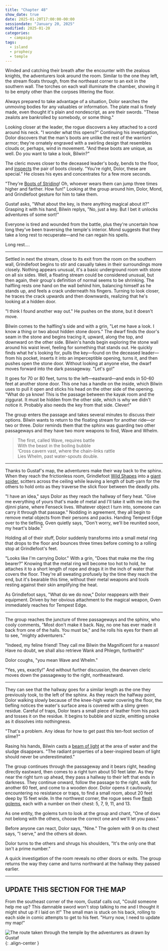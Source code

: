 ```yaml
---
title: "Chapter 48"
show_date: true
date: 2025-01-20T17:00:00-00:00
sessiondate: "January 20, 2025"
modified: 2025-01-20
categories:
  - campaign
tags:
  - island
  - prophecy
  - temple
---
```


Winded and catching their breath after the encounter with the zealous knights, the
adventurers look around the room. Similar to the one they left, the stream floats through,
from the northeast corner to an exit in the southern wall. The torches on each wall illuminate
the chamber, showing it to be empty other than the corpses littering the floor.

Always prepared to take advantage of a situation, Dolor searches the unmoving bodies for any
valuables or information. The plate mail is finely made, even thought it's plain and nondescript, as
are their swords. "These zealots are bankrolled by somebody, or some thing." 

Looking closer at the leader, the rogue discovers a key attached to a cord around his neck. "I
wonder what this opens?" Continuing his investigation, Dolor discovers that the man's boots are
unlike the rest of the warriors' armor; they're ornately engraved with a swirling design that
resembles clouds or, perhaps, wind in movement. "And these boots are unique, as well. Do you
want to take a look, Bilwin?"

The cleric moves closer to the deceased leader's body, bends to the floor, and
[inspects](https://www.dndbeyond.com/spells/2065-detect-magic) the pair of boots closely.
"You're right, Dolor, these are special." He closes his eyes and concentrates for a few more seconds.

"They're [Boots of Striding](https://www.dndbeyond.com/magic-items/4590-boots-of-striding-and-springing)!
Oh, whoever wears them can jump three times higher and farther. How fun!" Looking at the group
around him, Dolor, Mond, and Grindlefoot gesture for him to take them.

Gustaf asks, "What about the key, is there anything magical about it?" Grasping it with his hand,
Bilwin replys, "No, just a key. But I bet it unlocks adventures of some sort!"

Everyone is tired and wounded from the battle, plus they're uncertain how long they've been traversing
the temple's interior. Mond suggests that they take a long rest to recuperate—and he can regain his
spells. 

Long rest....

---

Settled in next the stream, close to its exit from the room on the southern wall, Grindlefoot begins
to stir and casually takes in their surroundings more closely. Nothing appears unusual, it's a basic
underground room with stone on all six sides. Well, a floating stream could be considered unusual, but
then again, their group's definition of normal seems to be shrinking. The halfling rests one hand on the
wall behind him, balancing himself as he stands up, and feels a crack underneath his fingers. Turning to
look closer, he traces the crack upwards and then downwards, realizing that he's looking at a hidden
door.

"I think I found another way out." He pushes on the stone, but it doesn't move. 

Bilwin comes to the halfling's side and with a grin, "Let me have a look. I know a thing or two about
hidden stone doors." The dwarf finds the door's seam in the stone and begins tracing it, upward, along the
top, and downward on the other side. Bilwin's hands begin exploring the stone wall around his waist level,
feeling for something that stands out. He quickly finds what he's looking for, pulls the key—found on
the deceased leader—from his pocket, inserts it into an imperceptible opening, turns it, and then pushes
open the stone door. Without looking at anyone else, the dwarf moves forward into the dark passageway.
"Let's go!"

It goes for 70 or 80 feet, turns to the left—eastward—and ends in 50-60 feet at another stone door. This
one has a handle on the inside, which Bilwin uses to pull it open and sticks his head on the other side
of the opening. "What do ya know! This is the passage between the kayak room and the ziggurat. It must
be hidden from the other side, which is why we didn't notice it. Probably also needs the key from that
side. Clever!"

The group enters the passage and takes several minutes to discuss their options. Bilwin wants to return
to the floating stream for another ride—or two or three. Dolor reminds them that the sphinx was guarding
two other passageways and they have two more weapons to find, Wave and Whelm.

> The first, called Wave, requires battle<br>
> With the beast in the boiling bubble<br>
> ‘Cross cavern vast, where the chain-links rattle<br>
> Lies Whelm, past water-spouts double.<br>

---

Thanks to Gustaf's map, the adventurers make their way back to the sphinx. When they reach the frictionless
room, Grindlefoot [Wild Shapes](https://www.dndbeyond.com/posts/635-druid-101-wild-shape-guide)
into a [giant spider](https://www.dndbeyond.com/monsters/16895-giant-spider), scitters across the
ceiling while leaving a length of butt-yarn for the others to hold onto as they traverse the
slick floor between the deadly pits.

"I have an idea," says Dolor as they reach the hallway of fiery heat. "Give me everything of yours that's
made of metal and I'll take it with me into the djinni plane, where Fenseck lives. Whatever object I turn
into, someone can carry it through that passage." Nodding in agreement, they all begin to remove metal
objects from their persons and packs. Handing Tempest Edge over to the tiefling, Gven quietly says, "Don't
worry, we'll be reunited soon, my heart's blade."

Holding all of their stuff, Dolor suddenly transforms into a small metal ring that drops to the floor and
bounces three times before coming to a rolling stop at Grindlefoot's feet.

"Looks like I'm carrying Dolor." With a grin, "Does that make me the ring bearer?" Knowing that the metal
ring will become too hot to hold, he attaches it to a short length of rope and drags it in the inch of water
that covers the floor. They're all sweating profusely by the time they reach the end, but it's bearable this
time, without their metal weapons and tools resting against their skin amplifying the heat.

As Grindlefoot says, "What do we do now," Dolor reappears with their equipment. Driven by her obvious
attachment to the magical weapon, Gven immediately reaches for Tempest Edge. 

---

The group reaches the juncture of three passageways and the sphinx, who cooly comments, "Most don't make
it back. Nay, no one has ever made it back from one of the halls. You must be," and he rolls his eyes for
them all to see, "mighty adventurers."

"Indeed, my feline friend! They call me Bilwin the Magnificent for a reason! Have no doubt, we shall
also retrieve Wank and Phlegm, forthwith!" 

Dolor coughs, "you mean Wave and Whelm."

"Yes, yes, exactly!" And without further discussion, the dwarven cleric moves down the passageway to the
right, northeastward.

---

They can see that the hallway goes for a similar length as the one they previously took, to the left
of the sphinx. As they reach the halfway point, Dolor walking slowly because of the knee-high water
covering the floor, the tiefling notices the water's surface area is covered with a slimy green residue.
Careful of traps, Dolor tears a small piece of leather from his pack and tosses it on the residue. It
begins to bubble and sizzle, emitting smoke as it dissolves into nothingness.

"That's a problem. Any ideas for how to get past this ten-foot section of slime?"

Rasing his hands, Bilwin casts a [beam of light](https://www.dndbeyond.com/spells/2619136-guiding-bolt)
at the area of water and the sludge disappears. "The radiant properties of a beer-inspired beam of light
should never be underestimated."

The group continues through the passageway and it bears right, heading directly eastward, then comes to
a right turn about 50 feet later. As they near the right turn up ahead, they pass a hallway to their left
that ends in darkness. They continue onward, follow the passage to the right, walk for another 60 feet,
and come to a wooden door. Dolor opens it cautiously, encountering no resistance or traps, to find a small
room, about 20 feet deep by 15 feet wide. In the northwest corner, the rogue sees five
[flesh golems](https://www.dndbeyond.com/monsters/16863-flesh-golem), each with a number on their chest:
5, 7, 9, 11, and 13.

As one entity, the golems turn to look at the group and chant, "One of does not belong with the others,
choose the correct one and we'll let you pass."

Before anyone can react, Dolor says, "Nine." The golem with 9 on its chest says, "I serve," and the others
sit down.

Dolor turns to the others and shrugs his shoulders, "It's the only one that isn't a prime number."

A quick investigation of the room reveals no other doors or exits. The group returns the way
they came and turns northward at the hallway they passed earlier. 

---


## UPDATE THIS SECTION FOR THE MAP

From the southeast corner of the room, Gustaf calls out, "Could someone help me up? This damnable
sword won't stop talking to me and I thought it might shut up if I laid on it!" The small man is
stuck on his back, rolling to each side in comic attempts to get to his feet. "Hurry now, I need to
update my map!"

![The route taken through the temple by the adventurers as drawn by Gustaf](/dnd/assets/images/ch47-drawn-map-route-600px.jpeg){: .align-center }

<!-- NOTES -->

<!-- em dash: — | Mac kebyoard shortcut = Option + Shift + Dash (-) -->
<!-- https://oatcookies.neocities.org/dndmoney to convert copper, silver, gold, and more into CP -->
<!-- Frequently used links:
  [Barbarian rage](https://www.thegamer.com/dungeons-dragons-dnd-barbarian-rage-explained-guide/)
  [Bardic inspiration](https://www.dndbeyond.com/classes/1-bard#BardicInspiration-75)
  [Chaos Bolt](https://www.dndbeyond.com/spells/14761-chaos-bolt)
  [eagle eyesight](https://dnd5e.wikidot.com/barbarian:totem-warrior#toc2)
  [Hanseath](https://forgottenrealms.fandom.com/wiki/Hanseath)
  [Hellish Rebuke](https://www.dndbeyond.com/spells/hellish-rebuke)
  [hurdy-gurdy](https://en.wikipedia.org/wiki/Hurdy-gurdy)
  [Mind Spike](http://dnd5e.wikidot.com/spell:mind-spike)
  [Shillelagh](https://www.dndbeyond.com/spells/2249-shillelagh)
  [Spiritual Weapon](https://www.dndbeyond.com/spells/2263-spiritual-weapon)
  [Wild Shape](https://www.dndbeyond.com/posts/635-druid-101-wild-shape-guide)
-->
<!--
  Lists of spells for the classes:
    - Bard spells (Bilwin): https://www.dndbeyond.com/spells/class/1-bard
    - Cleric spells (Bilwin): https://www.dndbeyond.com/spells/class/cleric 
    - Druid spells (Grindlefoot): https://www.dndbeyond.com/spells/class/druid
    - Sorcerer spells (Mond): https://www.dndbeyond.com/spells/class/sorcerer
    - Warlock spells (Dolor): https://www.dndbeyond.com/spells/class/warlock
  Monsters: https://www.dndbeyond.com/monsters
  Damage types: https://www.wargamer.com/dnd/damage-types
  Luck (Bilwin): http://dnd5e.wikidot.com/feat:lucky
-->
<!-- Directions on a boat:
  Port = left side
  Starboard = right side
  Bow = front
  Aft = back (inside the ship, on board)
  Stern = back (outside, offboard)
-->

<!-- Guest player: Jolivette Shevitz as Dave Chevits -->
